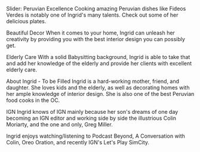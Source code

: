 Slider:
Peruvian Excellence
Cooking amazing Peruvian dishes like Fideos Verdes is notably one of Ingrid's many talents. Check out some of her delicious plates.

Beautiful Decor
When it comes to your home, Ingrid can unleash her creativity by providing you with the best interior design you can possibly get.

Elderly Care
With a solid Babysitting background, Ingrid is able to take that and add her knowledge of the elderly and provide her clients with excellent elderly care.


About Ingrid - To be Filled
Ingrid is a hard-working mother, friend, and daughter. She loves kids and the elderly, as well as decorating homes with her ample knowledge of interior design. She is also one of the best Peruvian food cooks in the OC.

IGN
Ingrid knows of IGN mainly because her son's dreams of one day becoming an IGN editor and working side by side the illustrious Colin Moriarty, and the one and only, Greg Miller.

Ingrid enjoys watching/listening to Podcast Beyond, A Conversation with Colin, Oreo Oration, and recently IGN's Let's Play SimCity.

